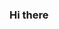 ### Hi there

<!--
**kcheung/kcheung** is a ✨ _special_ ✨ repository because its `README.md` (this file) appears on your GitHub profile.

Here are some ideas to get you started:

- 🔭 I’m currently working on taxes, machine learning, ruby and taxes
- 🌱 I’m currently learning taxes, machine learning, and lambdas
- 👯 I’m looking to collaborate on everything
- 🤔 I’m looking for help with anything
- 💬 Ask me about things expect taxes
-->
